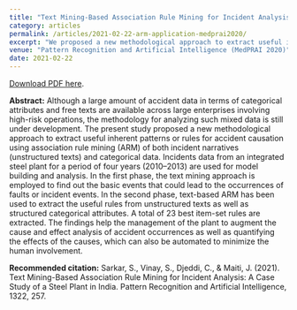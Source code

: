 ```yaml
---
title: "Text Mining-Based Association Rule Mining for Incident Analysis: A Case Study of a Steel Plant in India"
category: articles
permalink: /articles/2021-02-22-arm-application-medprai2020/
excerpt: "We proposed a new methodological approach to extract useful inherent patterns or rules for accident causation using association rule mining (ARM) of both incident narratives (unstructured texts) and categorical data."
venue: "Pattern Recognition and Artificial Intelligence (MedPRAI 2020)"
date: 2021-02-22
---
```


<a href="https://www.ncbi.nlm.nih.gov/pmc/articles/PMC7972003/">Download PDF here</a>.

**Abstract:** Although a large amount of accident data in terms of categorical attributes and free texts are available across large enterprises involving high-risk operations, the methodology for analyzing such mixed data is still under development. The present study proposed a new methodological approach to extract useful inherent patterns or rules for accident causation using association rule mining (ARM) of both incident narratives (unstructured texts) and categorical data. Incidents data from an integrated steel plant for a period of four years (2010–2013) are used for model building and analysis. In the first phase, the text mining approach is employed to find out the basic events that could lead to the occurrences of faults or incident events. In the second phase, text-based ARM has been used to extract the useful rules from unstructured texts as well as structured categorical attributes. A total of 23 best item-set rules are extracted. The findings help the management of the plant to augment the cause and effect analysis of accident occurrences as well as quantifying the effects of the causes, which can also be automated to minimize the human involvement.

**Recommended citation:** Sarkar, S., Vinay, S., Djeddi, C., & Maiti, J. (2021). Text Mining-Based Association Rule Mining for Incident Analysis: A Case Study of a Steel Plant in India. Pattern Recognition and Artificial Intelligence, 1322, 257.